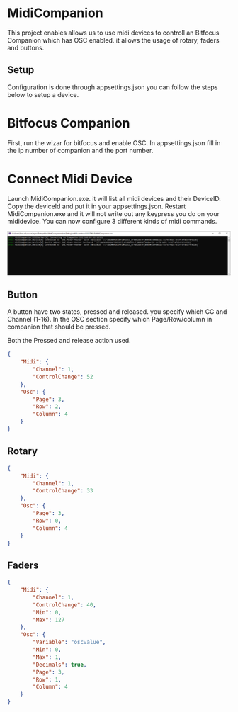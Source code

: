 
# MidiCompanion
This project enables allows us to use midi devices to controll an Bitfocus Companion which has OSC enabled. it allows the usage of rotary, faders and buttons.

## Setup
Configuration is done through appsettings.json you can follow the steps below to setup a device. 

# Bitfocus Companion
First, run the wizar for bitfocus and enable OSC. In appsettings.json fill in the ip number of companion and the port number.

# Connect Midi Device

Launch MidiCompanion.exe. it will list all midi devices and their DeviceID. Copy the deviceId and put it in your appsettings.json. Restart MidiCompanion.exe and it will not write out any keypress you do on your mididevice. You can now configure 3 different kinds of midi commands.

![Example when starting up MidiCompanion.exe](images/startup.png)

## Button
A button have two states, pressed and released. you specify which CC and Channel (1-16).
In the OSC section specify which Page/Row/column in companion that should be pressed.

Both the Pressed and release action used.


```json
{
    "Midi": {
        "Channel": 1,
        "ControlChange": 52
    },
    "Osc": {
        "Page": 3,
        "Row": 2,
        "Column": 4
    }
}
```

## Rotary



```json
{
    "Midi": {
        "Channel": 1,
        "ControlChange": 33
    },
    "Osc": {
        "Page": 3,
        "Row": 0,
        "Column": 4
    }
}
```

## Faders

```json
{
    "Midi": {
        "Channel": 1,
        "ControlChange": 40,
        "Min": 0,
        "Max": 127
    },
    "Osc": {
        "Variable": "oscvalue",
        "Min": 0,
        "Max": 1,
        "Decimals": true,
        "Page": 3,
        "Row": 1,
        "Column": 4
    }
}
```